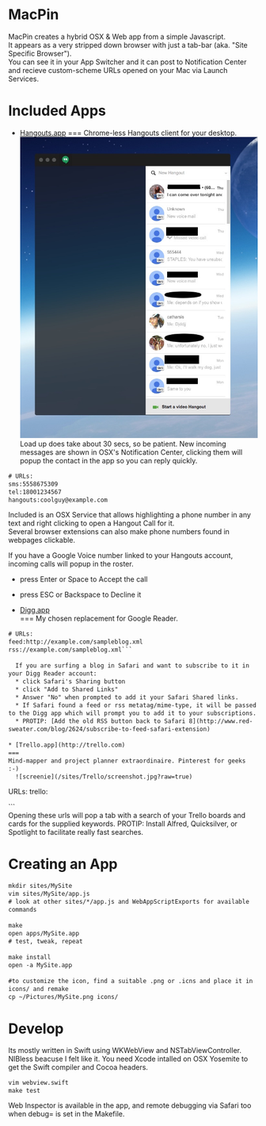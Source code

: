 MacPin
=======
MacPin creates a hybrid OSX & Web app from a simple Javascript.  
It appears as a very stripped down browser with just a tab-bar (aka. "Site Specific Browser").  
You can see it in your App Switcher and it can post to Notification Center and recieve custom-scheme URLs opened on your Mac via Launch Services.

Included Apps
======

* [Hangouts.app](http://plus.google.com/hangouts)
===
Chrome-less Hangouts client for your desktop.  
![screenie](/sites/Hangouts/screenshot.jpg?raw=true)
  Load up does take about 30 secs, so be patient.
  New incoming messages are shown in OSX's Notification Center, clicking them will popup the contact in the app so you can reply quickly.

```
# URLs:
sms:5558675309
tel:18001234567
hangouts:coolguy@example.com
```
  Included is an OSX Service that allows highlighting a phone number in any text and right clicking to open a Hangout Call for it.  
  Several browser extensions can also make phone numbers found in webpages clickable.

  If you have a Google Voice number linked to your Hangouts account, incoming calls will popup in the roster.
  * press Enter or Space to Accept the call
  * press ESC or Backspace to Decline it

* [Digg.app](http://digg.com/reader)  
===
  My chosen replacement for Google Reader.
```
# URLs:
feed:http://example.com/sampleblog.xml
rss://example.com/sampleblog.xml```

  If you are surfing a blog in Safari and want to subscribe to it in your Digg Reader account:
  * click Safari's Sharing button
  * click "Add to Shared Links"
  * Answer "No" when prompted to add it your Safari Shared links.
  * If Safari found a feed or rss metatag/mime-type, it will be passed to the Digg app which will prompt you to add it to your subscriptions.  
  * PROTIP: [Add the old RSS button back to Safari 8](http://www.red-sweater.com/blog/2624/subscribe-to-feed-safari-extension)

* [Trello.app](http://trello.com)
===
Mind-mapper and project planner extraordinaire. Pinterest for geeks :-)
  ![screenie](/sites/Trello/screenshot.jpg?raw=true)
```
URLs:
trello:<search keywords>```  
Opening these urls will pop a tab with a search of your Trello boards and cards for the supplied keywords.
  PROTIP: Install Alfred, Quicksilver, or Spotlight to facilitate really fast searches.

Creating an App
====
```
mkdir sites/MySite
vim sites/MySite/app.js
# look at other sites/*/app.js and WebAppScriptExports for available commands

make
open apps/MySite.app
# test, tweak, repeat

make install
open -a MySite.app

#to customize the icon, find a suitable .png or .icns and place it in icons/ and remake
cp ~/Pictures/MySite.png icons/
```

Develop
===
Its mostly written in Swift using WKWebView and NSTabViewController. NIBless beacuse I felt like it.
You need Xcode intalled on OSX Yosemite to get the Swift compiler and Cocoa headers.
```
vim webview.swift
make test
```
Web Inspector is available in the app, and remote debugging via Safari too when debug= is set in the Makefile.
